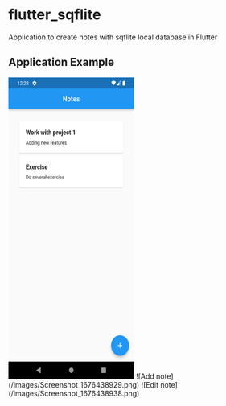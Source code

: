 # flutter_sqflite

Application to create notes with sqflite local database in Flutter

## Application Example

<img src="/images/Screenshot_1676438925.png" style="width:250px; height:600px"/>
![Add note](/images/Screenshot_1676438929.png)
![Edit note](/images/Screenshot_1676438938.png)
